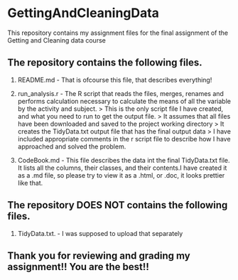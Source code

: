 # GettingAndCleaningData
This repository contains my assignment files for the final assignment of the Getting and Cleaning data course

## The repository contains the following files.

1. README.md - That is ofcourse this file, that describes everything!
2. run_analysis.r - The R script that reads the files, merges, renames and performs calculation necessary to calculate the means of all the variable by the activity and subject.
        > This is the only script file I have created, and what you need to run to get the output file.
        > It assumes that all files have been downloaded and saved to the project working directory
        > It creates the TidyData.txt output file that has the final output data
        > I have included appropriate comments in the r script file to describe how I have approached and solved the problem.
        
3. CodeBook.md - This file describes the data int the final TidyData.txt file. It lists all the columns, their classes, and their contents.I have created it as a .md file, so please try to view it as a .html, or .doc, it looks prettier like that.

## The repository DOES NOT contains the following files.

1. TidyData.txt. - I was supposed to upload that separately

## Thank you for reviewing and grading my assignment!! You are the best!!
